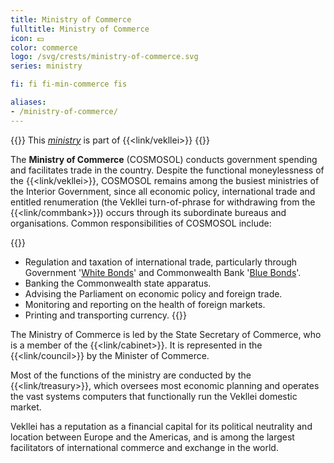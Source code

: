 ```yaml
---
title: Ministry of Commerce
fulltitle: Ministry of Commerce
icon: 💵
color: commerce
logo: /svg/crests/ministry-of-commerce.svg
series: ministry

fi: fi fi-min-commerce fis

aliases:
- /ministry-of-commerce/
---
```

{{<note series>}}
 This *[ministry](/ministries/)* is part of {{<link/vekllei>}}
{{</note>}}

The <span class="fi fi-min-commerce fis"></span> **Ministry of Commerce** (COSMOSOL) conducts government spending and facilitates trade in the country. Despite the functional moneylessness of the {{<link/vekllei>}}, COSMOSOL remains among the busiest ministries of the Interior Government, since all economic policy, international trade and entitled renumeration (the Vekllei turn-of-phrase for withdrawing from the {{<link/commbank>}}) occurs through its subordinate bureaus and organisations. Common responsibilities of COSMOSOL include:

{{<note panel>}}
* Regulation and taxation of international trade, particularly through Government '[White Bonds](/factbook/society/state/finance/?ref=footer#white-bonds)' and Commonwealth Bank '[Blue Bonds](/factbook/society/state/finance/?ref=footer#blue-bonds)'.
* Banking the Commonwealth state apparatus.
* Advising the Parliament on economic policy and foreign trade.
* Monitoring and reporting on the health of foreign markets.
* Printing and transporting currency.
{{</note>}}

The Ministry of Commerce is led by the State Secretary of Commerce, who is a member of the {{<link/cabinet>}}. It is represented in the {{<link/council>}} by the Minister of Commerce.

Most of the functions of the ministry are conducted by the {{<link/treasury>}}, which oversees most economic planning and operates the vast systems computers that functionally run the Vekllei domestic market.

Vekllei has a reputation as a financial capital for its political neutrality and location between Europe and the Americas, and is among the largest facilitators of international commerce and exchange in the world.
